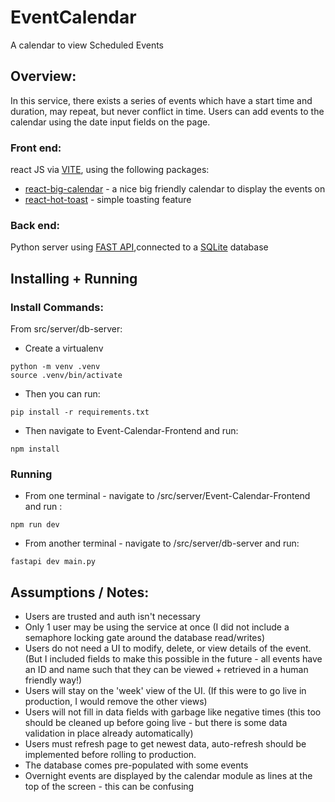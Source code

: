 # EventCalendar
 A calendar to view Scheduled Events

## Overview: 

In this service, there exists a series of events which have a start time and duration, may repeat, but never conflict in time.
Users can add events to the calendar using the date input fields on the page.

### Front end: 
react JS via [VITE](https://vite.dev/), using the following packages:
* [react-big-calendar](https://www.npmjs.com/package/react-big-calendar) - a nice big friendly calendar to display the events on 
* [react-hot-toast](https://react-hot-toast.com/) - simple toasting feature

### Back end: 
Python server using [FAST API](https://fastapi.tiangolo.com/),connected to a [SQLite](https://www.sqlite.org/index.html) database

## Installing + Running

### Install Commands:
From src/server/db-server:
* Create a virtualenv
```
python -m venv .venv
source .venv/bin/activate
```
* Then you can run:
```
pip install -r requirements.txt
```
* Then navigate to Event-Calendar-Frontend and run:
```
npm install
```

### Running
* From one terminal - navigate to /src/server/Event-Calendar-Frontend and run :
```
npm run dev
```
* From another terminal - navigate to /src/server/db-server and run:
```
fastapi dev main.py
```

## Assumptions / Notes:
* Users are trusted and auth isn't necessary
* Only 1 user may be using the service at once (I did not include a semaphore locking gate around the database read/writes)
* Users do not need a UI to modify, delete, or view details of the event. (But I included fields to make this possible in the future - all events have an ID and name such that they can be viewed + retrieved in a human friendly way!)
* Users will stay on the 'week' view of the UI. (If this were to go live in production, I would remove the other views)
* Users will not fill in data fields with garbage like negative times (this too should be cleaned up before going live - but there is some data validation in place already automatically)
* Users must refresh page to get newest data, auto-refresh should be implemented before rolling to production.
* The database comes pre-populated with some events
* Overnight events are displayed by the calendar module as lines at the top of the screen - this can be confusing